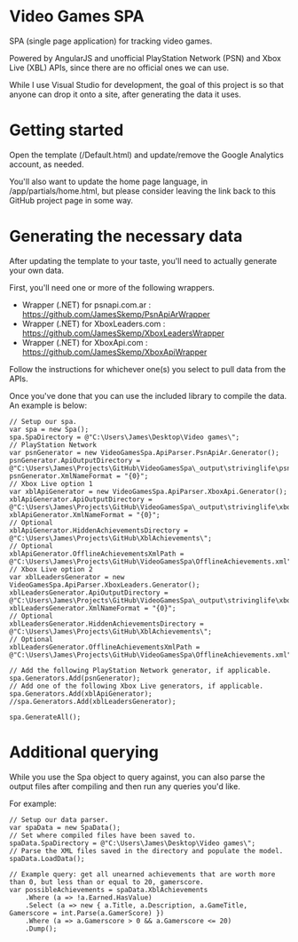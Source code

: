 Video Games SPA
=============

SPA (single page application) for tracking video games.

Powered by AngularJS and unofficial PlayStation Network (PSN) and Xbox Live (XBL) APIs, since there are no official ones we can use.

While I use Visual Studio for development, the goal of this project is so that anyone can drop it onto a site, after generating the data it uses.

Getting started
===

Open the template (/Default.html) and update/remove the Google Analytics account, as needed.

You'll also want to update the home page language, in /app/partials/home.html, but please consider leaving the link back to this GitHub project page in some way.

Generating the necessary data
===

After updating the template to your taste, you'll need to actually generate your own data.

First, you'll need one or more of the following wrappers.

* Wrapper (.NET) for psnapi.com.ar : https://github.com/JamesSkemp/PsnApiArWrapper
* Wrapper (.NET) for XboxLeaders.com : https://github.com/JamesSkemp/XboxLeadersWrapper
* Wrapper (.NET) for XboxApi.com : https://github.com/JamesSkemp/XboxApiWrapper

Follow the instructions for whichever one(s) you select to pull data from the APIs.

Once you've done that you can use the included library to compile the data. An example is below:

	// Setup our spa.
	var spa = new Spa();
	spa.SpaDirectory = @"C:\Users\James\Desktop\Video games\";
	// PlayStation Network
	var psnGenerator = new VideoGamesSpa.ApiParser.PsnApiAr.Generator();
	psnGenerator.ApiOutputDirectory = @"C:\Users\James\Projects\GitHub\VideoGamesSpa\_output\strivinglife\psnapi\";
	psnGenerator.XmlNameFormat = "{0}";
	// Xbox Live option 1
	var xblApiGenerator = new VideoGamesSpa.ApiParser.XboxApi.Generator();
	xblApiGenerator.ApiOutputDirectory = @"C:\Users\James\Projects\GitHub\VideoGamesSpa\_output\strivinglife\xboxapi\";
	xblApiGenerator.XmlNameFormat = "{0}";
	// Optional
	xblApiGenerator.HiddenAchievementsDirectory = @"C:\Users\James\Projects\GitHub\XblAchievements\";
	// Optional
	xblApiGenerator.OfflineAchievementsXmlPath = @"C:\Users\James\Projects\GitHub\VideoGamesSpa\OfflineAchievements.xml";
	// Xbox Live option 2
	var xblLeadersGenerator = new VideoGamesSpa.ApiParser.XboxLeaders.Generator();
	xblLeadersGenerator.ApiOutputDirectory = @"C:\Users\James\Projects\GitHub\VideoGamesSpa\_output\strivinglife\xboxleaders\";
	xblLeadersGenerator.XmlNameFormat = "{0}";
	// Optional
	xblLeadersGenerator.HiddenAchievementsDirectory = @"C:\Users\James\Projects\GitHub\XblAchievements\";
	// Optional
	xblLeadersGenerator.OfflineAchievementsXmlPath = @"C:\Users\James\Projects\GitHub\VideoGamesSpa\OfflineAchievements.xml";
	
	// Add the following PlayStation Network generator, if applicable.
	spa.Generators.Add(psnGenerator);
	// Add one of the following Xbox Live generators, if applicable.
	spa.Generators.Add(xblApiGenerator);
	//spa.Generators.Add(xblLeadersGenerator);
	
	spa.GenerateAll();

Additional querying
===

While you use the Spa object to query against, you can also parse the output files after compiling and then run any queries you'd like.

For example:

	// Setup our data parser.
	var spaData = new SpaData();
	// Set where compiled files have been saved to.
	spaData.SpaDirectory = @"C:\Users\James\Desktop\Video games\";
	// Parse the XML files saved in the directory and populate the model.
	spaData.LoadData();
	
	// Example query: get all unearned achievements that are worth more than 0, but less than or equal to 20, gamerscore.
	var possibleAchievements = spaData.XblAchievements
		.Where (a => !a.Earned.HasValue)
		.Select (a => new { a.Title, a.Description, a.GameTitle, Gamerscore = int.Parse(a.GamerScore) })
		.Where (a => a.Gamerscore > 0 && a.Gamerscore <= 20)
		.Dump();

